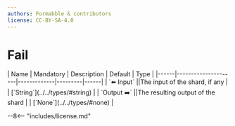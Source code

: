 ```yaml
---
authors: Formabble & contributors
license: CC-BY-SA-4.0
---
```



# Fail

<div class="sh-parameters" markdown="1">
| Name | Mandatory | Description | Default | Type |
|------|---------------------|-------------|---------|------|
| `⬅️ Input` ||The input of the shard, if any | | [`String`](../../types/#string) |
| `Output ➡️` ||The resulting output of the shard | | [`None`](../../types/#none) |

</div>



--8<-- "includes/license.md"

